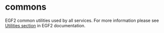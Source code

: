 # commons

EGF2 common utilities used by all services. For more information please see [Utilities section](http://doc.eigengraph.com/#utilities) in EGF2 documentation.

